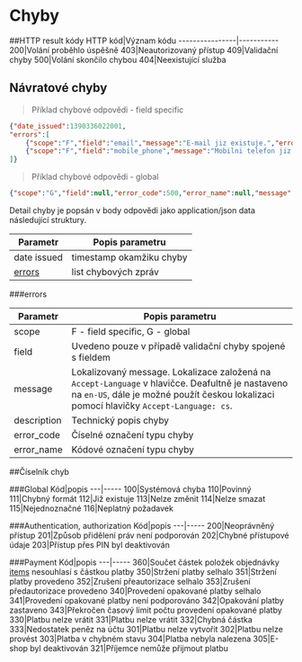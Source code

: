 # Chyby

##HTTP result kódy
HTTP kód|Význam kódu
----------------|-----------
200|Volání proběhlo úspěšně
403|Neautorizovaný přístup
409|Validační chyby
500|Volání skončilo chybou
404|Neexistující služba

## Návratové chyby

> Příklad chybové odpovědi - field specific

```json
{"date_issued":1390336022001,
"errors":[
	{"scope":"F","field":"email","message":"E-mail jiz existuje.","error_code":112,"error_name":"NOT_UNIQUE"},
	{"scope":"F","field":"mobile_phone","message":"Mobilni telefon jiz existuje.","error_code":112,"error_name":"NOT_UNIQUE"}
]}
```

> Příklad chybové odpovědi - global

```json
{"scope":"G","field":null,"error_code":500,"error_name":null,"message":null,"description":null}
```

Detail chyby je popsán v body odpovědi jako application/json data následující struktury.

Parametr|Popis parametru
--------|---------------
date issued|timestamp okamžiku chyby
[errors](#errors)|list chybových zpráv

###errors

Parametr|Popis parametru
--------|---------------
scope|F - field specific, G - global
field|Uvedeno pouze v případě validační chyby spojené s fieldem
message|Lokalizovaný message. Lokalizace založená na ```Accept-Language``` v hlavičce. Deafultně je nastaveno na ```en-US```, dále je možné použít českou lokalizaci pomocí hlavičky ```Accept-Language: cs```.
description|Technický popis chyby
error_code|Číselné označení typu chyby
error_name|Kódové označení typu chyby

##Číselník chyb

###Global
Kód|popis
---|-----
100|Systémová chyba
110|Povinný
111|Chybný formát
112|Již existuje
113|Nelze změnit
114|Nelze smazat
115|Nejednoznačné
116|Neplatný požadavek

###Authentication, authorization
Kód|popis
---|-----
200|Neoprávněný přístup
201|Způsob přidělení práv není podporován
202|Chybné přístupové údaje
203|Přístup přes PIN byl deaktivován

###Payment
Kód|popis
---|-----
360|Součet částek položek objednávky [items](#items) nesouhlasí s částkou platby
350|Stržení platby selhalo
351|Stržení platby provedeno
352|Zrušení přeautorizace selhalo
353|Zrušení předautorizace provedeno
340|Provedení opakované platby selhalo
341|Provedení opakované platby není podporováno
342|Opakování platby zastaveno
343|Překročen časový limit počtu provedení opakované platby
330|Platbu nelze vrátit
331|Platbu nelze vrátit
332|Chybná částka
333|Nedostatek peněz na účtu
301|Platbu nelze vytvořit
302|Platbu nelze provést
303|Platba v chybném stavu
304|Platba nebyla nalezena
305|E-shop byl deaktivován
321|Příjemce nemůže přijmout platbu

